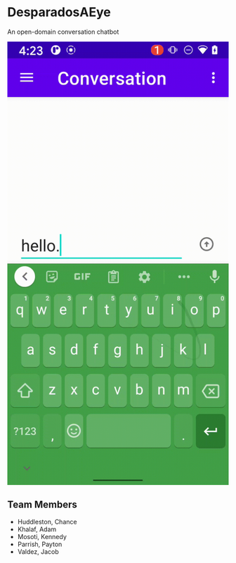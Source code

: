 # DesparadosAEye

An open-domain conversation chatbot

![Demonstration](https://raw.githubusercontent.com/JacobFV/DesparadosAEYE/main/content/images/demo.gif)

<h2> Team Members </h2>
<ul>
  <li> Huddleston, Chance
  <li> Khalaf, Adam
  <li> Mosoti, Kennedy
  <li> Parrish, Payton
  <li> Valdez, Jacob
</ul>
 